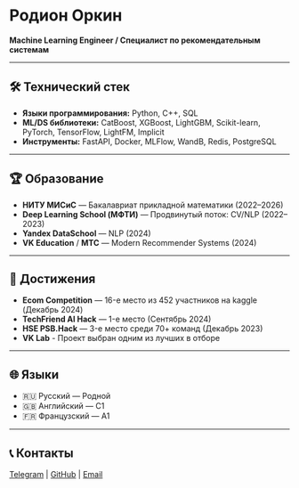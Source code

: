 # Родион Оркин

**Machine Learning Engineer / Специалист по рекомендательным системам**

---

## 🛠️ Технический стек
- **Языки программирования:** Python, C++, SQL
- **ML/DS библиотеки:** CatBoost, XGBoost, LightGBM, Scikit-learn, PyTorch, TensorFlow, LightFM, Implicit
- **Инструменты:** FastAPI, Docker, MLFlow, WandB, Redis, PostgreSQL

---

## 🏆 Образование
- **НИТУ МИСиС** — Бакалавриат прикладной математики (2022–2026)
- **Deep Learning School (МФТИ)** — Продвинутый поток: CV/NLP (2022–2023)
- **Yandex DataSchool** — NLP (2024)
- **VK Education** / **MTC** — Modern Recommender Systems (2024)

---

## 🏅 Достижения
- **Ecom Competition** — 16-е место из 452 участников на kaggle (Декабрь 2024)
- **TechFriend AI Hack** — 1-е место (Сентябрь 2024)
- **HSE PSB.Hack** — 3-е место среди 70+ команд (Декабрь 2023)
- **VK Lab** - Проект выбран одним из лучших в отборе

---

## 🌐 Языки
- 🇷🇺 Русский — Родной
- 🇬🇧 Английский — C1
- 🇫🇷 Французский — A1

---

## 📞 Контакты
[Telegram](https://t.me/bizarreman) | [GitHub](https://github.com/avanturer) | [Email](mailto:rodion.ork@yandex.ru)
